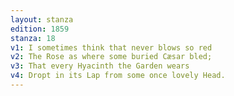 ```yaml
---
layout: stanza
edition: 1859
stanza: 18
v1: I sometimes think that never blows so red
v2: The Rose as where some buried Cæsar bled;
v3: ⁠That every Hyacinth the Garden wears
v4: Dropt in its Lap from some once lovely Head.
---
```

